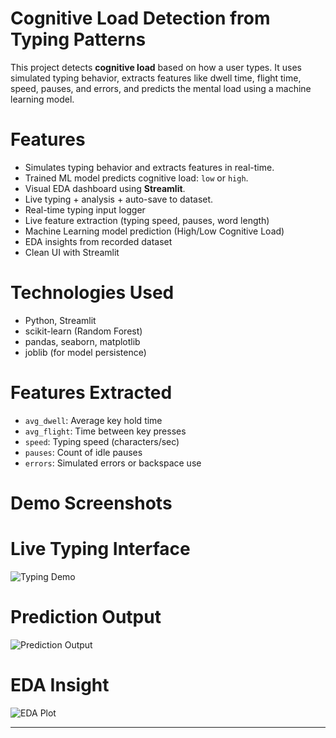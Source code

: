 # Cognitive Load Detection from Typing Patterns

This project detects **cognitive load** based on how a user types. It uses simulated typing behavior, extracts features like dwell time, flight time, speed, pauses, and errors, and predicts the mental load using a machine learning model.

# Features
- Simulates typing behavior and extracts features in real-time.
- Trained ML model predicts cognitive load: `low` or `high`.
- Visual EDA dashboard using **Streamlit**.
- Live typing + analysis + auto-save to dataset.
- Real-time typing input logger
- Live feature extraction (typing speed, pauses, word length)
- Machine Learning model prediction (High/Low Cognitive Load)
- EDA insights from recorded dataset
- Clean UI with Streamlit

# Technologies Used
- Python, Streamlit
- scikit-learn (Random Forest)
- pandas, seaborn, matplotlib
- joblib (for model persistence)

# Features Extracted
- `avg_dwell`: Average key hold time
- `avg_flight`: Time between key presses
- `speed`: Typing speed (characters/sec)
- `pauses`: Count of idle pauses
- `errors`: Simulated errors or backspace use



# Demo Screenshots

# Live Typing Interface
![Typing Demo](Liveshots/live_typing_demo.png)

# Prediction Output
![Prediction Output](Liveshots/prediction_output.png)

# EDA Insight
![EDA Plot](Liveshots/eda_insights7.png)

---

